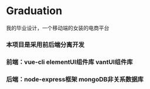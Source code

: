 # Graduation
我的毕业设计，一个移动端的女装的电商平台
### 本项目是采用前后端分离开发
### 前端：vue-cli elementUI组件库 vantUI组件库
### 后端：node-express框架   mongoDB非关系数据库
